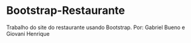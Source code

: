 # Bootstrap-Restaurante
Trabalho do site do restaurante usando Bootstrap. Por: Gabriel Bueno e Giovani Henrique
